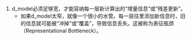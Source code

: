 1. d_model必须足够宽，才能容纳每一层新计算出的“增量信息”或“残差更新”。
   - 如果d_model太窄，就像一个很小的水管。每一层往里添加新信息时，旧的信息就可能被“冲掉”或“覆盖”，导致信息丢失。这被称为表征瓶颈（Representational Bottleneck）。